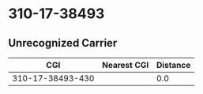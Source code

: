 # 310-17-38493
## Unrecognized Carrier


| CGI | Nearest CGI | Distance |
|-----|-------------|----------|
| 310-17-38493-430 |  | 0.0 |

